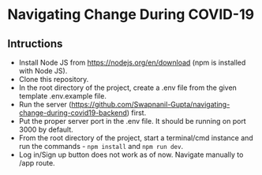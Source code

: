 
# Navigating Change During COVID-19

## Intructions
- Install Node JS from https://nodejs.org/en/download (npm is installed with Node JS).
- Clone this repository.
- In the root directory of the project, create a .env file from the given template .env.example file.
- Run the server (https://github.com/Swapnanil-Gupta/navigating-change-during-covid19-backend) first.
- Put the proper server port in the .env file. It should be running on port 3000 by default.
- From the root directory of the project, start a terminal/cmd instance and run the commands - `npm install` and `npm run dev`.
- Log in/Sign up button does not work as of now. Navigate manually to /app route.

